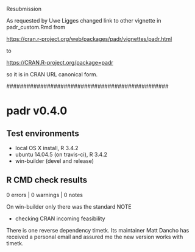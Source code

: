 Resubmission

As requested by Uwe Ligges changed link to other vignette in padr_custom.Rmd from

https://cran.r-project.org/web/packages/padr/vignettes/padr.html

to 

https://CRAN.R-project.org/package=padr

so it is in CRAN URL canonical form.

################################################

# padr v0.4.0

## Test environments
* local OS X install, R 3.4.2
* ubuntu 14.04.5 (on travis-ci), R 3.4.2
* win-builder (devel and release)

## R CMD check results

0 errors | 0 warnings | 0 notes

On win-builder only there was the standard NOTE
* checking CRAN incoming feasibility

There is one reverse dependency timetk. Its maintainer Matt Dancho has received a personal email and assured me the new version works with timetk.